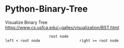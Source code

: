 # Python-Binary-Tree

Visualize Binary Tree 
https://www.cs.usfca.edu/~galles/visualization/BST.html


                        root node 
    left < root node                  right >= root node
